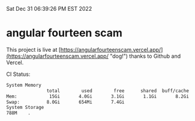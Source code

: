Sat Dec 31 06:39:26 PM EST 2022

# angular fourteen scam


This project is live at [https://angularfourteenscam.vercel.app/](https://angularfourteenscam.vercel.app/ "dog!") thanks to Github and Vercel.

CI Status: 

```bash
System Memory
               total        used        free      shared  buff/cache   available
Mem:            15Gi       4.0Gi       3.1Gi       1.1Gi       8.2Gi       9.8Gi
Swap:          8.0Gi       654Mi       7.4Gi
System Storage
788M	.
```
```bash

